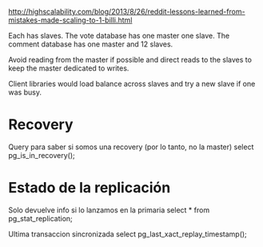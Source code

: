 http://highscalability.com/blog/2013/8/26/reddit-lessons-learned-from-mistakes-made-scaling-to-1-billi.html

Each has slaves. The vote database has one master one slave. The comment database has one master and 12 slaves.

Avoid reading from the master if possible and direct reads to the slaves to keep the master dedicated to writes.

Client libraries would load balance across slaves and try a new slave if one was busy.


# Recovery
Query para saber si somos una recovery (por lo tanto, no la master)
select pg_is_in_recovery();


# Estado de la replicación
Solo devuelve info si lo lanzamos en la primaria
select * from pg_stat_replication;

Ultima transaccion sincronizada
select pg_last_xact_replay_timestamp();
